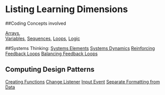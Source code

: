 # Listing Learning Dimensions

##Coding Concepts involved

[Arrays](learningDimensions#arrays),  
[Variables](learningDimensions#variables),
[Sequences](learningDimensions#sequences),
[Loops](learningDimensions#loops),
[Logic](learningDimensions#logic)

##Systems Thinking:
[Systems Elements](#systems-elements)
[Systems Dynamics](#systems-dynamics)
[Reinforcing Feedback Loops](#reinforcing-feedback-loops)
[Balancing Feedback Loops](#balancing-feedback-loops)

## Computing Design Patterns

[Creating Functions](#creating-functions)
[Change Listener](#change-listener)
[Input Event](#input-event)
[Separate Formatting from Data](#separate-formatting-from-data)
